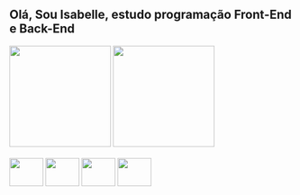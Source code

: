 ## Olá, Sou Isabelle, estudo programação Front-End e Back-End

<div>
  <img height="180cm" src="https://github-readme-stats.vercel.app/api?username=agstbelle&show_icons=true&theme=onedark"/>
  <img height="180cm" src="https://github-readme-stats.vercel.app/api/top-langs/?username=agstbelle&layout=compact&theme=onedark"/>
</div>
<div style="diaplay: inline_block"><br>
  <img align="center" height="50" width="60" src="https://cdn.jsdelivr.net/gh/devicons/devicon@latest/icons/javascript/javascript-plain.svg"/>
  <img align="center" height="50" width="60" src="https://cdn.jsdelivr.net/gh/devicons/devicon@latest/icons/css3/css3-plain-wordmark.svg"/>
  <img align="center" height="50" width="60" src="https://cdn.jsdelivr.net/gh/devicons/devicon@latest/icons/python/python-plain.svg"/>
  <img align="center" height="50" width="60" src="https://cdn.jsdelivr.net/gh/devicons/devicon@latest/icons/html5/html5-plain-wordmark.svg"/>
</div>


